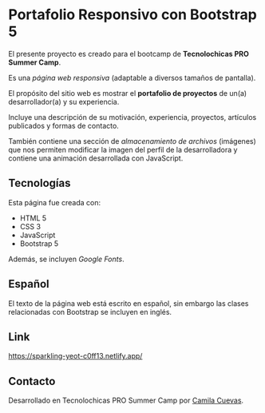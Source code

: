 # Portafolio Responsivo con Bootstrap 5

El presente proyecto es creado para el bootcamp de **Tecnolochicas PRO Summer Camp**.

Es una *página web responsiva* (adaptable a diversos tamaños de pantalla).

El propósito del sitio web es mostrar el **portafolio de proyectos** de un(a) desarrollador(a) y su experiencia.

Incluye una descripción de su motivación, experiencia, proyectos, artículos publicados y formas de contacto.

También contiene una sección de *almacenamiento de archivos* (imágenes) que nos permiten modificar la imagen del perfil de la desarrolladora y contiene una animación desarrollada con JavaScript.

## Tecnologías

Esta página fue creada con:

+ HTML 5
+ CSS 3
+ JavaScript
+ Bootstrap 5

Además, se incluyen *Google Fonts*.

## Español

El texto de la página web está escrito en español, sin embargo las clases relacionadas con Bootstrap se incluyen en inglés.

## Link

https://sparkling-yeot-c0ff13.netlify.app/

## Contacto

Desarrollado en Tecnolochicas PRO Summer Camp por [Camila Cuevas](https://www.linkedin.com/in/ana-camila-cuevas-gonz%C3%A1lez-a40115285/).
